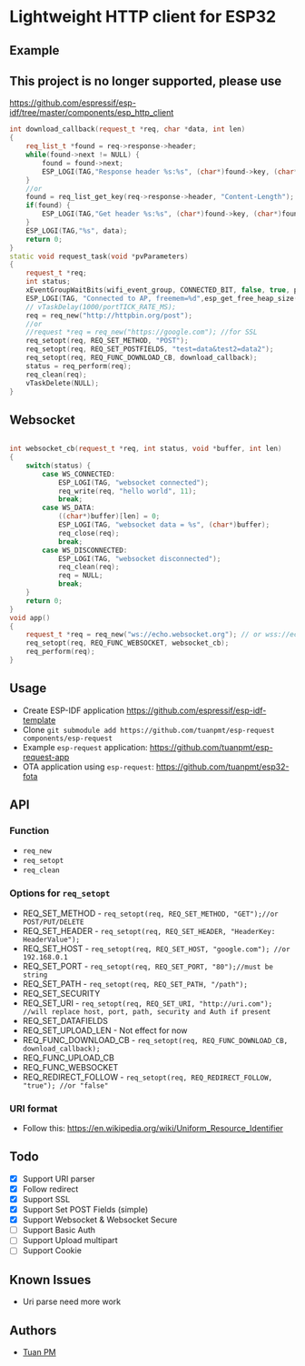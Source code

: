 # Lightweight HTTP client for ESP32 
## Example 

## This project is no longer supported, please use

https://github.com/espressif/esp-idf/tree/master/components/esp_http_client


```cpp
int download_callback(request_t *req, char *data, int len)
{
    req_list_t *found = req->response->header;
    while(found->next != NULL) {
        found = found->next;
        ESP_LOGI(TAG,"Response header %s:%s", (char*)found->key, (char*)found->value);
    }
    //or 
    found = req_list_get_key(req->response->header, "Content-Length");
    if(found) {
        ESP_LOGI(TAG,"Get header %s:%s", (char*)found->key, (char*)found->value);
    }
    ESP_LOGI(TAG,"%s", data);
    return 0;
}
static void request_task(void *pvParameters)
{
    request_t *req;
    int status;
    xEventGroupWaitBits(wifi_event_group, CONNECTED_BIT, false, true, portMAX_DELAY);
    ESP_LOGI(TAG, "Connected to AP, freemem=%d",esp_get_free_heap_size());
    // vTaskDelay(1000/portTICK_RATE_MS);
    req = req_new("http://httpbin.org/post"); 
    //or
    //request *req = req_new("https://google.com"); //for SSL
    req_setopt(req, REQ_SET_METHOD, "POST");
    req_setopt(req, REQ_SET_POSTFIELDS, "test=data&test2=data2");
    req_setopt(req, REQ_FUNC_DOWNLOAD_CB, download_callback);
    status = req_perform(req);
    req_clean(req);
    vTaskDelete(NULL);
}

```

## Websocket

```cpp

int websocket_cb(request_t *req, int status, void *buffer, int len)
{
    switch(status) {
        case WS_CONNECTED:
            ESP_LOGI(TAG, "websocket connected");
            req_write(req, "hello world", 11);
            break;
        case WS_DATA:
            ((char*)buffer)[len] = 0;
            ESP_LOGI(TAG, "websocket data = %s", (char*)buffer);
            req_close(req);
            break;
        case WS_DISCONNECTED:
            ESP_LOGI(TAG, "websocket disconnected");
            req_clean(req);
            req = NULL;
            break;
    }
    return 0;
}
void app()
{
    request_t *req = req_new("ws://echo.websocket.org"); // or wss://echo.websocket.org
    req_setopt(req, REQ_FUNC_WEBSOCKET, websocket_cb);
    req_perform(req);
}

```

## Usage 
- Create ESP-IDF application https://github.com/espressif/esp-idf-template
- Clone `git submodule add https://github.com/tuanpmt/esp-request components/esp-request`
- Example `esp-request` application: https://github.com/tuanpmt/esp-request-app
- OTA application using `esp-request`: https://github.com/tuanpmt/esp32-fota

## API 

### Function
- `req_new`
- `req_setopt`
- `req_clean`

### Options for `req_setopt`  
- REQ_SET_METHOD - `req_setopt(req, REQ_SET_METHOD, "GET");//or POST/PUT/DELETE`
- REQ_SET_HEADER - `req_setopt(req, REQ_SET_HEADER, "HeaderKey: HeaderValue");`
- REQ_SET_HOST - `req_setopt(req, REQ_SET_HOST, "google.com"); //or 192.168.0.1`
- REQ_SET_PORT - `req_setopt(req, REQ_SET_PORT, "80");//must be string`
- REQ_SET_PATH - `req_setopt(req, REQ_SET_PATH, "/path");`
- REQ_SET_SECURITY
- REQ_SET_URI  - `req_setopt(req, REQ_SET_URI, "http://uri.com"); //will replace host, port, path, security and Auth if present`
- REQ_SET_DATAFIELDS
- REQ_SET_UPLOAD_LEN - Not effect for now
- REQ_FUNC_DOWNLOAD_CB - `req_setopt(req, REQ_FUNC_DOWNLOAD_CB, download_callback);`
- REQ_FUNC_UPLOAD_CB
- REQ_FUNC_WEBSOCKET
- REQ_REDIRECT_FOLLOW - `req_setopt(req, REQ_REDIRECT_FOLLOW, "true"); //or "false"`

### URI format 
- Follow this: https://en.wikipedia.org/wiki/Uniform_Resource_Identifier

## Todo  
- [x] Support URI parser
- [x] Follow redirect
- [x] Support SSL
- [x] Support Set POST Fields (simple)
- [x] Support Websocket & Websocket Secure
- [ ] Support Basic Auth
- [ ] Support Upload multipart
- [ ] Support Cookie

## Known Issues 
- Uri parse need more work

## Authors
- [Tuan PM](https://twitter.com/tuanpmt)
